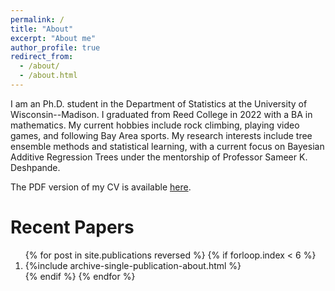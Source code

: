 ```yaml
---
permalink: /
title: "About"
excerpt: "About me"
author_profile: true
redirect_from: 
  - /about/
  - /about.html
---
```


I am an Ph.D. student in the Department of Statistics at the University of Wisconsin--Madison.  I graduated from Reed College in 2022 with a BA in mathematics. My current hobbies include rock climbing, playing video games, and following Bay Area sports. My research interests include tree ensemble methods and statistical learning, with a current focus on Bayesian Additive Regression Trees under the mentorship of Professor Sameer K. Deshpande. 

The PDF version of my CV is available [here](https://paulhnguyen.github.io/files/Nguyen_2023_cv.pdf).


Recent Papers
======

<ol>{% for post in site.publications reversed %}
  {% if forloop.index < 6  %}
   <li> {%include archive-single-publication-about.html %}</li>
  {% endif %}
{% endfor %}</ol>

